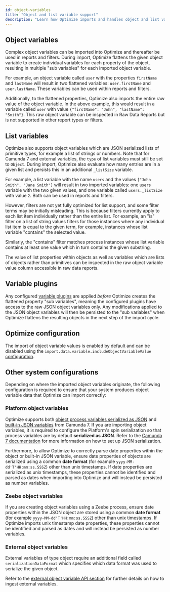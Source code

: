 ```yaml
---
id: object-variables
title: "Object and list variable support"
description: "Learn how Optimize imports and handles object and list variables."
---
```


## Object variables

Complex object variables can be imported into Optimize and thereafter be used in reports and filters. During import, Optimize flattens the given object variable to create individual variables for each property of the object, resulting in multiple "sub variables" for each imported object variable.

For example, an object variable called `user` with the properties `firstName` and `lastName` will result in two flattened variables: `user.firstName` and `user.lastName`. These variables can be used within reports and filters.

Additionally, to the flattened properties, Optimize also imports the entire raw value of the object variable. In the above example, this would result in a variable called `user` with value `{"firstName": "John", "lastName": "Smith"}`. This raw object variable can be inspected in Raw Data Reports but is not supported in other report types or filters.

## List variables

Optimize also supports object variables which are JSON serialized lists of primitive types, for example a list of strings or numbers. Note that for Camunda 7 and external variables, the `type` of list variables must still be set to `Object`. During import, Optimize also evaluate how many entries are in a given list and persists this in an additional `_listSize` variable.

For example, a list variable with the name `users` and the values `["John Smith", "Jane Smith"]` will result in two imported variables: one `users` variable with the two given values, and one variable called `users._listSize` with value `2`. Both can be used in reports and filters.

However, filters are not yet fully optimized for list support, and some filter terms may be initially misleading. This is because filters currently apply to each list item individually rather than the entire list. For example, an "is" filter on a list of string values filters for those instances where any individual list item is equal to the given term, for example, instances whose list variable "contains" the selected value.

Similarly, the "contains" filter matches process instances whose list variable contains at least one value which in turn contains the given substring.

The value of list properties within objects as well as variables which are lists of objects rather than primitives can be inspected in the raw object variable value column accessible in raw data reports.

## Variable plugins

Any configured [variable plugins](../../plugins/variable-import-plugin) are applied _before_ Optimize creates the flattened property "sub variables", meaning the configured plugins have access to the raw JSON object variables only. Any modifications applied to the JSON object variables will then be persisted to the "sub variables" when Optimize flattens the resulting objects in the next step of the import cycle.

## Optimize configuration

The import of object variable values is enabled by default and can be disabled using the `import.data.variable.includeObjectVariableValue` [configuration](./system-configuration-platform-7.md).

## Other system configurations

Depending on where the imported object variables originate, the following configuration is required to ensure that your system produces object variable data that Optimize can import correctly:

### Platform object variables

Optimize supports both [object process variables serialized as JSON](https://docs.camunda.org/manual/latest/user-guide/data-formats/json/#serializing-process-variables) and [built-in JSON variables](https://docs.camunda.org/manual/latest/user-guide/data-formats/json/#native-json-variable-value) from Camunda 7. If you are importing object variables, it is required to configure the Platform's spin serialization so that process variables are by default **serialized as JSON**. Refer to the [Camunda 7 documentation](https://docs.camunda.org/manual/latest/user-guide/data-formats/json/#serializing-process-variables) for more information on how to set up JSON serialization.

Furthermore, to allow Optimize to correctly parse date properties within the object or built-in JSON variable, ensure date properties of objects are serialized using a common **date format** (for example `yyyy-MM-dd'T'HH:mm:ss.SSSZ`) other than unix timestamps. If date properties are serialized as unix timestamps, these properties cannot be identified and parsed as dates when importing into Optimize and will instead be persisted as number variables.

### Zeebe object variables

If you are creating object variables using a Zeebe process, ensure date properties within the JSON object are stored using a common **date format** (for example `yyyy-MM-dd'T'HH:mm:ss.SSSZ`) other than unix timestamps. If Optimize imports unix timestamp date properties, these properties cannot be identified and parsed as dates and will instead be persisted as number variables.

### External object variables

External variables of type object require an additional field called `serializationDataFormat` which specifies which data format was used to serialize the given object.

Refer to the [external object variable API section](../../../apis-tools/optimize-api/external-variable-ingestion.md) for further details on how to ingest external variables.
